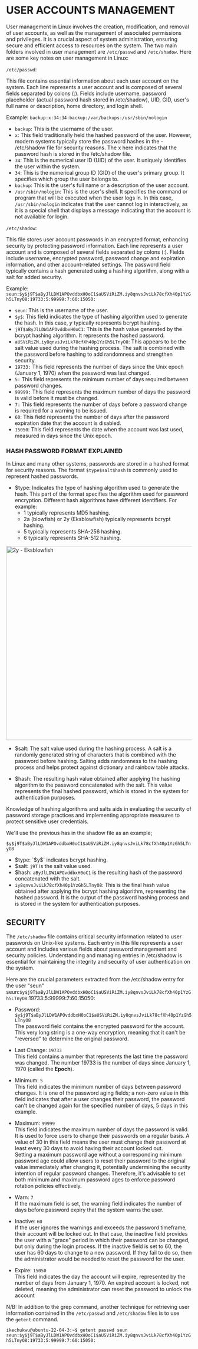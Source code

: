 # USER ACCOUNTS MANAGEMENT

User management in Linux involves the creation, modification, and removal of user accounts, as well as the management of associated permissions and privileges. It is a crucial aspect of system administration, ensuring secure and efficient access to resources on the system.
The two main folders involved in user management are `/etc/passwd` and `/etc/shadow`. Here are some key notes on user management in Linux:

`/etc/passwd`:

This file contains essential information about each user account on the system. Each line represents a user account and is composed of several fields separated by colons (:). Fields include username, password placeholder (actual password hash stored in /etc/shadow), UID, GID, user's full name or description, home directory, and login shell.

Example: `backup:x:34:34:backup:/var/backups:/usr/sbin/nologin`
- `backup`: This is the username of the user.
- `x`: This field traditionally held the hashed password of the user. However, modern systems typically store the password hashes in the - /etc/shadow file for security reasons. The x here indicates that the password hash is stored in the /etc/shadow file.
- `34`: This is the numerical user ID (UID) of the user. It uniquely identifies the user within the system.
- `34`: This is the numerical group ID (GID) of the user's primary group. It specifies which group the user belongs to.
- `backup`: This is the user's full name or a description of the user account.
- `/usr/sbin/nologin`: This is the user's shell. It specifies the command or program that will be executed when the user logs in. In this case, `/usr/sbin/nologin` indicates that the user cannot log in interactively, as it is a special shell that displays a message indicating that the account is not available for login.

`/etc/shadow`:

This file stores user account passwords in an encrypted format, enhancing security by protecting password information. Each line represents a user account and is composed of several fields separated by colons (:). Fields include username, encrypted password, password change and expiration information, and other account-related settings. The password field typically contains a hash generated using a hashing algorithm, along with a salt for added security.

Example: `seun:$y$j9T$aByJlLDW1APOvddbxH0oC1$aUSViRiZM.iy8qnvsJviLk78cfXh40p1YzGh5LTnyO8:19733:5:99999:7:60:15050:`
- `seun`: This is the username of the user.
- `$y$`: This field indicates the type of hashing algorithm used to generate the hash. In this case, $y$ typically represents bcrypt hashing.
- `j9T$aByJlLDW1APOvddbxH0oC1`: This is the hash value generated by the bcrypt hashing algorithm. It represents the hashed password.
- `aUSViRiZM.iy8qnvsJviLk78cfXh40p1YzGh5LTnyO8`: This appears to be the salt value used during the hashing process. The salt is combined with the password before hashing to add randomness and strengthen security.
- `19733:` This field represents the number of days since the Unix epoch (January 1, 1970) when the password was last changed.
- `5:` This field represents the minimum number of days required between password changes.
- `99999:` This field represents the maximum number of days the password is valid before it must be changed.
- `7:` This field represents the number of days before a password change is required for a warning to be issued.
- `60`: This field represents the number of days after the password expiration date that the account is disabled.
- `15050`: This field represents the date when the account was last used, measured in days since the Unix epoch.

### HASH PASSWORD FORMAT EXPLAINED

In Linux and many other systems, passwords are stored in a hashed format for security reasons. The format `$type$salt$hash` is commonly used to represent hashed passwords.

- $type: Indicates the type of hashing algorithm used to generate the hash. This part of the format specifies the algorithm used for password encryption. Different hash algorithms have different identifiers. For example: </br>
  - 1 typically represents MD5 hashing.</br>
  - 2a (blowfish) or 2y (Eksblowfish) typically represents bcrypt hashing.</br>
  - 5 typically represents SHA-256 hashing.</br>
  - 6 typically represents SHA-512 hashing.

<img width="526" alt="2y - Eksblowfish" src="https://github.com/ikechukwu25/Mastering-Linux/assets/64879420/98da424c-af14-47b4-a8ac-576504ff3898">

- $salt: The salt value used during the hashing process. A salt is a randomly generated string of characters that is combined with the password before hashing. Salting adds randomness to the hashing process and helps protect against dictionary and rainbow table attacks.

- $hash: The resulting hash value obtained after applying the hashing algorithm to the password concatenated with the salt. This value represents the final hashed password, which is stored in the system for authentication purposes.

Knowledge of hashing algorithms and salts aids in evaluating the security of password storage practices and implementing appropriate measures to protect sensitive user credentials.

We'll use the previous has in the shadow file as an example; 

`$y$j9T$aByJlLDW1APOvddbxH0oC1$aUSViRiZM.iy8qnvsJviLk78cfXh40p1YzGh5LTnyO8`
- $type: `$y$` indicates bcrypt hashing.
- $salt: `j9T` is the salt value used.
- $hash: `aByJlLDW1APOvddbxH0oC1` is the resulting hash of the password concatenated with the salt.
- `iy8qnvsJviLk78cfXh40p1YzGh5LTnyO8`: This is the final hash value obtained after applying the bcrypt hashing algorithm, representing the hashed password. It is the output of the password hashing process and is stored in the system for authentication purposes.


## SECURITY

The `/etc/shadow` file contains critical security information related to user passwords on Unix-like systems. Each entry in this file represents a user account and includes various fields about password management and security policies. Understanding and managing entries in /etc/shadow is essential for maintaining the integrity and security of user authentication on the system. 

Here are the crucial parameters extracted from the /etc/shadow entry for the user "seun"  seun:`$y$j9T$aByJlLDW1APOvddbxH0oC1$aUSViRiZM.iy8qnvsJviLk78cfXh40p1YzGh5LTnyO8`:19733:5:99999:7:60:15050:

- Password: `$y$j9T$aByJlLDW1APOvddbxH0oC1$aUSViRiZM.iy8qnvsJviLk78cfXh40p1YzGh5LTnyO8`</br>
The password field contains the encrypted password for the account. This very long string is a one-way encryption, meaning that it can't be "reversed" to determine the original password.
  
- Last Change: `19733` </br>
This field contains a number that represents the last time the password was changed. The number 19733 is the number of days since January 1, 1970 (called the **Epoch**).

- Minimum: `5` </br>
This field indicates the minimum number of days between password changes. It is one of the password aging fields; a non-zero value in this field indicates that after a user changes their password, the password can't be changed again for the specified number of days, 5 days in this example.

- Maximum: `99999` </br>
This field indicates the maximum number of days the password is valid. It is used to force users to change their passwords on a regular basis. A value of 30 in this field means the user must change their password at least every 30 days to avoid having their account locked out.</br>
Setting a maximum password age without a corresponding minimum password age could allow users to reset their password to the original value immediately after changing it, potentially undermining the security intention of regular password changes. Therefore, it's advisable to set both minimum and maximum password ages to enforce password rotation policies effectively.

- Warn:  `7` </br>
If the maximum field is set, the warning field indicates the number of days before password expiry that the system warns the user. 

- Inactive: `60` </br>
If the user ignores the warnings and exceeds the password timeframe, their account will be locked out. In that case, the inactive field provides the user with a "grace" period in which their password can be changed, but only during the login process. If the inactive field is set to 60, the user has 60 days to change to a new password. If they fail to do so, then the administrator would be needed to reset the password for the user.

- Expire: `15050` </br>
This field indicates the day the account will expire, represented by the number of days from January 1, 1970. An expired account is locked, not deleted, meaning the administrator can reset the password to unlock the account

N/B: In addition to the grep command, another technique for retrieving user information contained in the `/etc/passwd` and `/etc/shadow` files is to use the `getent` command. 

`ikechukwu@ubuntu-22-04-3:~$ getent passwd seun`
`seun:$y$j9T$aByJlLDW1APOvddbxH0oC1$aUSViRiZM.iy8qnvsJviLk78cfXh40p1YzGh5LTnyO8:19733:5:99999:7:60:15050:`
